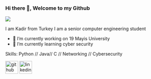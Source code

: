 ### Hi there 👋, Welcome to my Github
![](https://wp.technologyreview.com/wp-content/uploads/2023/05/IBM_lock_1200.png?w=1200)

I am Kadir from Turkey I am a senior computer engineering student


- 🔭 I’m currently working on 19 Mayis University 
- 🌱 I’m currently learning cyber security

Skills: Python // Java// C // Networking // Cybersecurity



[<img src='https://cdn.jsdelivr.net/npm/simple-icons@3.0.1/icons/github.svg' alt='github' height='40'>](https://github.com/kadirdokur)  [<img src='https://cdn.jsdelivr.net/npm/simple-icons@3.0.1/icons/linkedin.svg' alt='linkedin' height='40'>](https://www.linkedin.com/in/kadirdokur/)  


